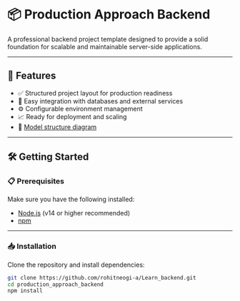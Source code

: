 # 📦 Production Approach Backend

A professional backend project template designed to provide a solid foundation for scalable and maintainable server-side applications.

---

## 🚀 Features

- ✅ Structured project layout for production readiness  
- 🔗 Easy integration with databases and external services  
- ⚙️ Configurable environment management  
- 📈 Ready for deployment and scaling  
- 🧩 [Model structure diagram](https://app.eraser.io/workspace/YtPqZ1VogxGy1jzIDkzj)

---

## 🛠 Getting Started

### 📋 Prerequisites

Make sure you have the following installed:

- [Node.js](https://nodejs.org/) (v14 or higher recommended)  
- [npm](https://www.npmjs.com/)

---

### 📥 Installation

Clone the repository and install dependencies:

```bash
git clone https://github.com/rohitneogi-a/Learn_backend.git
cd production_approach_backend
npm install
